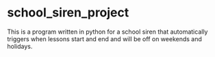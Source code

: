 # school_siren_project
This is a program written in python for a school siren that automatically triggers when lessons start and end and will be off on weekends and holidays.
